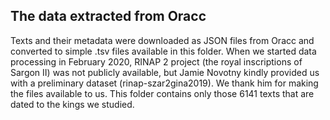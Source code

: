 ## The data extracted from Oracc

Texts and their metadata were downloaded as JSON files from Oracc and converted to simple .tsv files available in this folder. When we started data processing in February 2020, RINAP 2 project (the royal inscriptions of Sargon II) was not publicly available, but Jamie Novotny kindly provided us with a preliminary dataset (rinap-szar2gina2019). We thank him for making the files available to us. This folder contains only those 6141 texts that are dated to the kings we studied.
